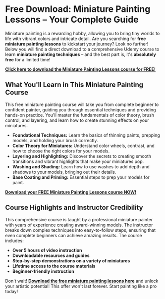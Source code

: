 # Free Download: Miniature Painting Lessons – Your Complete Guide

Miniature painting is a rewarding hobby, allowing you to bring tiny worlds to life with vibrant colors and intricate detail. Are you searching for **free miniature painting lessons** to kickstart your journey? Look no further! Below you will find a direct download to a comprehensive Udemy course to learn **miniature painting techniques** – and the best part is, it's **absolutely free** for a limited time!

[**Click here to download the Miniature Painting Lessons course for FREE!**](https://udemywork.com/miniature-painting-lessons)

## What You'll Learn in This Miniature Painting Course

This free miniature painting course will take you from complete beginner to confident painter, guiding you through essential techniques and providing hands-on practice. You'll master the fundamentals of color theory, brush control, and layering, and learn how to create stunning effects on your miniatures.

*   **Foundational Techniques:** Learn the basics of thinning paints, prepping models, and holding your brush correctly.
*   **Color Theory for Miniatures:** Understand color wheels, contrast, and how to choose the right colors for your models.
*   **Layering and Highlighting:** Discover the secrets to creating smooth transitions and vibrant highlights that make your miniatures pop.
*   **Washing and Shading:** Learn how to use washes to add depth and shadows to your models, bringing out their details.
*   **Base Coating and Priming:** Essential steps to prep your models for paint.

[**Download your FREE Miniature Painting Lessons course NOW!**](https://udemywork.com/miniature-painting-lessons)

## Course Highlights and Instructor Credibility

This comprehensive course is taught by a professional miniature painter with years of experience creating award-winning models. The instructor breaks down complex techniques into easy-to-follow steps, ensuring that even complete beginners can achieve amazing results. The course includes:

*   **Over 5 hours of video instruction**
*   **Downloadable resources and guides**
*   **Step-by-step demonstrations on a variety of miniatures**
*   **Lifetime access to the course materials**
*   **Beginner-friendly instruction**

Don't wait! **[Download the free miniature painting lessons here](https://udemywork.com/miniature-painting-lessons)** and unlock your artistic potential! This offer won't last forever. Start painting like a pro today!
